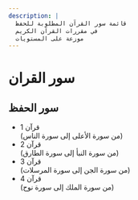 ```yaml
---
description: |
  قائمة سور القرآن المطلوبة للحفظ
  في مقررات القرآن الكريم
  موزعة على المستويات
---
```


# سور القران

## سور الحفظ

- قرآن 1  
  (من سورة الأعلى إلى سورة الناس)  
- قرآن 2  
  (من سورة النبأ إلى سورة الطارق)  
- قرآن 3  
  (من سورة الجن إلى سورة المرسلات)  
- قرآن 4  
  (من سورة الملك إلى سورة نوح)
